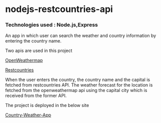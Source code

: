 # nodejs-restcountries-api
### Technologies used : Node.js,Express

An app in which user can search the weather and country information by entering the country name. 

Two apis are used in this project

[OpenWeathermap](https://openweathermap.org/)

[Restcountries](https://restcountries.eu/rest/v2/all)

When the user enters the country, the country name and the capital is fetched from restcountries API.
The weather forecast for the location is fetched from the openweathermap api using the capital city which is received from the former API.

The project is deployed in the below site

[Country-Weather-App](https://mkris-country-weather-app.herokuapp.com/)
